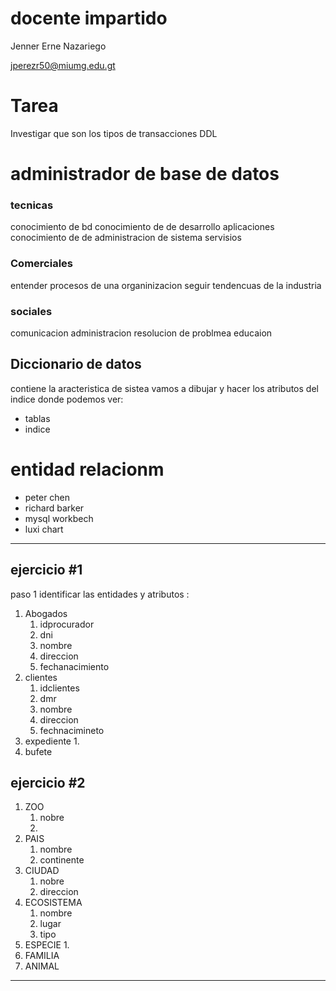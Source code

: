 # docente impartido 

Jenner Erne Nazariego

jperezr50@miumg.edu.gt

# Tarea 

Investigar que son los tipos de transacciones DDL

# administrador de base de datos

### tecnicas
conocimiento de bd
conocimiento de de desarrollo aplicaciones
conocimiento de de administracion de sistema servisios
### Comerciales
entender procesos de una organinizacion 
seguir tendencuas de la industria

### sociales
comunicacion 
administracion 
resolucion de problmea
educaion 

## Diccionario de datos

contiene la aracteristica de sistea vamos a dibujar y hacer los atributos del indice
donde podemos ver:

- tablas 
- indice 

# entidad relacionm 
- peter chen 
- richard barker 
- mysql workbech
- luxi chart
----------
## ejercicio #1
paso 1 identificar las entidades y atributos :
1. Abogados
	1. idprocurador
	2. dni 
	3. nombre
	4. direccion
	5. fechanacimiento
2. clientes
	1. idclientes
	2. dmr
	3. nombre
	4. direccion
	5. fechnacimineto
3. expediente 
	1. 
4. bufete

## ejercicio #2

1. ZOO
	1. nobre
	2. 
2. PAIS
	1. nombre
	2. continente
3. CIUDAD
	1. nobre
	2. direccion
4. ECOSISTEMA
	1. nombre
	2. lugar
	3. tipo 
5. ESPECIE
	1. 
6. FAMILIA
7. ANIMAL



----
